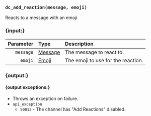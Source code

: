 ### `dc_add_reaction(message, emoji)`

Reacts to a message with an emoji.


### {input:}

| Parameter | Type                          | Description                        |
|----------:|:------------------------------|:-----------------------------------|
| `message` | [Message](/values/message.md) | The message to react to.           |
|   `emoji` | [Emoji](/parsabled/emoji.md)  | The emoji to use for the reaction. |


### {output:}

#### {output exceptions:}

* Throws an exception on failure.
* `api_exception`
    * `50013` - The channel has "Add Reactions" disabled.
